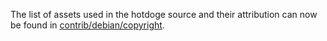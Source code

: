 The list of assets used in the hotdoge source and their attribution can now be found in [contrib/debian/copyright](../contrib/debian/copyright).
